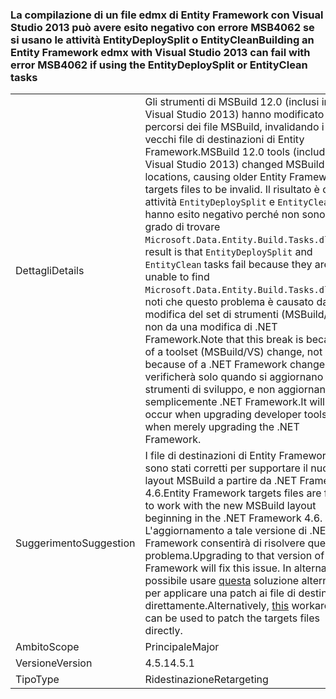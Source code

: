 ### <a name="building-an-entity-framework-edmx-with-visual-studio-2013-can-fail-with-error-msb4062-if-using-the-entitydeploysplit-or-entityclean-tasks"></a><span data-ttu-id="e38e7-101">La compilazione di un file edmx di Entity Framework con Visual Studio 2013 può avere esito negativo con errore MSB4062 se si usano le attività EntityDeploySplit o EntityClean</span><span class="sxs-lookup"><span data-stu-id="e38e7-101">Building an Entity Framework edmx with Visual Studio 2013 can fail with error MSB4062 if using the EntityDeploySplit or EntityClean tasks</span></span>

|   |   |
|---|---|
|<span data-ttu-id="e38e7-102">Dettagli</span><span class="sxs-lookup"><span data-stu-id="e38e7-102">Details</span></span>|<span data-ttu-id="e38e7-103">Gli strumenti di MSBuild 12.0 (inclusi in Visual Studio 2013) hanno modificato i percorsi dei file MSBuild, invalidando i vecchi file di destinazioni di Entity Framework.</span><span class="sxs-lookup"><span data-stu-id="e38e7-103">MSBuild 12.0 tools (included in Visual Studio 2013) changed MSBuild file locations, causing older Entity Framework targets files to be invalid.</span></span> <span data-ttu-id="e38e7-104">Il risultato è che le attività <code>EntityDeploySplit</code> e <code>EntityClean</code> hanno esito negativo perché non sono in grado di trovare <code>Microsoft.Data.Entity.Build.Tasks.dll</code>.</span><span class="sxs-lookup"><span data-stu-id="e38e7-104">The result is that <code>EntityDeploySplit</code> and <code>EntityClean</code> tasks fail because they are unable to find <code>Microsoft.Data.Entity.Build.Tasks.dll</code>.</span></span> <span data-ttu-id="e38e7-105">Si noti che questo problema è causato da una modifica del set di strumenti (MSBuild/VS) e non da una modifica di .NET Framework.</span><span class="sxs-lookup"><span data-stu-id="e38e7-105">Note that this break is because of a toolset (MSBuild/VS) change, not because of a .NET Framework change.</span></span> <span data-ttu-id="e38e7-106">Si verificherà solo quando si aggiornano gli strumenti di sviluppo, e non aggiornando semplicemente .NET Framework.</span><span class="sxs-lookup"><span data-stu-id="e38e7-106">It will only occur when upgrading developer tools, not when merely upgrading the .NET Framework.</span></span>|
|<span data-ttu-id="e38e7-107">Suggerimento</span><span class="sxs-lookup"><span data-stu-id="e38e7-107">Suggestion</span></span>|<span data-ttu-id="e38e7-108">I file di destinazioni di Entity Framework sono stati corretti per supportare il nuovo layout MSBuild a partire da .NET Framework 4.6.</span><span class="sxs-lookup"><span data-stu-id="e38e7-108">Entity Framework targets files are fixed to work with the new MSBuild layout beginning in the .NET Framework 4.6.</span></span> <span data-ttu-id="e38e7-109">L'aggiornamento a tale versione di .NET Framework consentirà di risolvere questo problema.</span><span class="sxs-lookup"><span data-stu-id="e38e7-109">Upgrading to that version of the Framework will fix this issue.</span></span> <span data-ttu-id="e38e7-110">In alternativa, è possibile usare [questa](http://stackoverflow.com/a/24249247/131944) soluzione alternativa per applicare una patch ai file di destinazioni direttamente.</span><span class="sxs-lookup"><span data-stu-id="e38e7-110">Alternatively, [this](http://stackoverflow.com/a/24249247/131944) workaround can be used to patch the targets files directly.</span></span>|
|<span data-ttu-id="e38e7-111">Ambito</span><span class="sxs-lookup"><span data-stu-id="e38e7-111">Scope</span></span>|<span data-ttu-id="e38e7-112">Principale</span><span class="sxs-lookup"><span data-stu-id="e38e7-112">Major</span></span>|
|<span data-ttu-id="e38e7-113">Versione</span><span class="sxs-lookup"><span data-stu-id="e38e7-113">Version</span></span>|<span data-ttu-id="e38e7-114">4.5.1</span><span class="sxs-lookup"><span data-stu-id="e38e7-114">4.5.1</span></span>|
|<span data-ttu-id="e38e7-115">Tipo</span><span class="sxs-lookup"><span data-stu-id="e38e7-115">Type</span></span>|<span data-ttu-id="e38e7-116">Ridestinazione</span><span class="sxs-lookup"><span data-stu-id="e38e7-116">Retargeting</span></span>|


